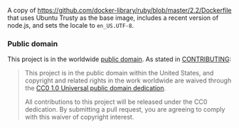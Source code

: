 A copy of https://github.com/docker-library/ruby/blob/master/2.2/Dockerfile that uses Ubuntu Trusty as the base image, includes a recent version of node.js, and sets the locale to `en_US.UTF-8`.

### Public domain

This project is in the worldwide [public domain](LICENSE.md). As stated in [CONTRIBUTING](CONTRIBUTING.md):

> This project is in the public domain within the United States, and copyright and related rights in the work worldwide are waived through the [CC0 1.0 Universal public domain dedication](https://creativecommons.org/publicdomain/zero/1.0/).
>
> All contributions to this project will be released under the CC0 dedication. By submitting a pull request, you are agreeing to comply with this waiver of copyright interest.
